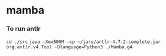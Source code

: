 # mamba

### To run antlr
`cd ./src`
`java -Xmx500M -cp ~/jars/antlr-4.7.2-complete.jar org.antlr.v4.Tool -Dlanguage=Python3 ./Mamba.g4`

